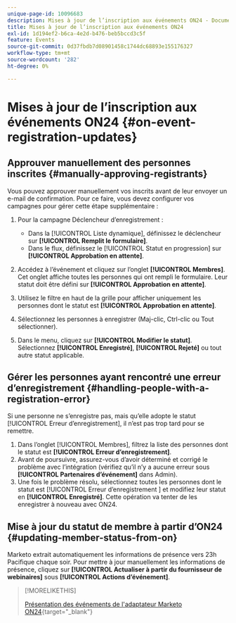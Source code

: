```yaml
---
unique-page-id: 10096683
description: Mises à jour de l’inscription aux événements ON24 - Documents Marketo - Documentation du produit
title: Mises à jour de l’inscription aux événements ON24
exl-id: 1d194ef2-b6ca-4e2d-b476-beb5bccd3c5f
feature: Events
source-git-commit: 0d37fbdb7d08901458c1744dc68893e155176327
workflow-type: tm+mt
source-wordcount: '282'
ht-degree: 0%

---
```


# Mises à jour de l’inscription aux événements ON24 {#on-event-registration-updates}

## Approuver manuellement des personnes inscrites {#manually-approving-registrants}

Vous pouvez approuver manuellement vos inscrits avant de leur envoyer un e-mail de confirmation. Pour ce faire, vous devez configurer vos campagnes pour gérer cette étape supplémentaire :

1. Pour la campagne Déclencheur d’enregistrement :

   * Dans la [!UICONTROL Liste dynamique], définissez le déclencheur sur **[!UICONTROL Remplit le formulaire]**.
   * Dans le flux, définissez le [!UICONTROL Statut en progression] sur **[!UICONTROL Approbation en attente]**.

1. Accédez à l’événement et cliquez sur l’onglet **[!UICONTROL Membres]**. Cet onglet affiche toutes les personnes qui ont rempli le formulaire. Leur statut doit être défini sur **[!UICONTROL Approbation en attente]**.
1. Utilisez le filtre en haut de la grille pour afficher uniquement les personnes dont le statut est **[!UICONTROL Approbation en attente]**.
1. Sélectionnez les personnes à enregistrer (Maj-clic, Ctrl-clic ou Tout sélectionner).
1. Dans le menu, cliquez sur **[!UICONTROL Modifier le statut]**. Sélectionnez **[!UICONTROL Enregistré]**, **[!UICONTROL Rejeté]** ou tout autre statut applicable.

## Gérer les personnes ayant rencontré une erreur d’enregistrement {#handling-people-with-a-registration-error}

Si une personne ne s’enregistre pas, mais qu’elle adopte le statut [!UICONTROL Erreur d’enregistrement], il n’est pas trop tard pour se remettre.

1. Dans l’onglet [!UICONTROL Membres], filtrez la liste des personnes dont le statut est **[!UICONTROL Erreur d’enregistrement]**.
1. Avant de poursuivre, assurez-vous d’avoir déterminé et corrigé le problème avec l’intégration (vérifiez qu’il n’y a aucune erreur sous **[!UICONTROL Partenaires d’événement]** dans Admin).
1. Une fois le problème résolu, sélectionnez toutes les personnes dont le statut est [!UICONTROL  Erreur d’enregistrement ] et modifiez leur statut en **[!UICONTROL Enregistré]**. Cette opération va tenter de les enregistrer à nouveau avec ON24.

## Mise à jour du statut de membre à partir d’ON24 {#updating-member-status-from-on}

Marketo extrait automatiquement les informations de présence vers 23h Pacifique chaque soir. Pour mettre à jour manuellement les informations de présence, cliquez sur **[!UICONTROL Actualiser à partir du fournisseur de webinaires]** sous **[!UICONTROL Actions d’événement]**.

>[!MORELIKETHIS]
>
>[Présentation des événements de l&#39;adaptateur Marketo ON24](/help/marketo/product-docs/demand-generation/events/create-an-event/create-an-event-with-the-marketo-on24-adapter/understanding-marketo-on24-adapter-events.md){target="_blank"}
